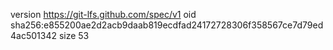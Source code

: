 version https://git-lfs.github.com/spec/v1
oid sha256:e855200ae2d2acb9daab819ecdfad24172728306f358567ce7d79ed4ac501342
size 53
